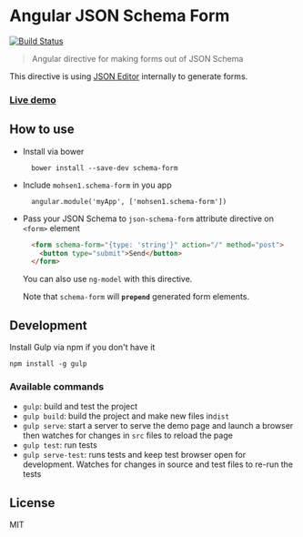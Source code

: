 # Angular JSON Schema Form

[![Build Status](https://travis-ci.org/mohsen1/angular-json-schema-form.svg?branch=master)](https://travis-ci.org/mohsen1/angular-json-schema-form)

> Angular directive for making forms out of JSON Schema

This directive is using [JSON Editor](http://jeremydorn.com/json-editor/) internally to generate forms.

### [Live demo](http://azimi.me/angular-json-schema-form/demo/demo.html)

## How to use

* Install via bower

  ```
    bower install --save-dev schema-form
  ```
* Include `mohsen1.schema-form` in you app

  ```
    angular.module('myApp', ['mohsen1.schema-form'])
  ```
* Pass your JSON Schema to `json-schema-form` attribute directive on `<form>` element

  ```html
    <form schema-form="{type: 'string'}" action="/" method="post">
      <button type="submit">Send</button>
    </form>
  ```

  You can also use `ng-model` with this directive.

  Note that `schema-form` will **`prepend`** generated form elements.

## Development

Install Gulp via npm if you don't have it

```shell
npm install -g gulp
```

### Available commands

* `gulp`: build and test the project
* `gulp build`: build the project and make new files in`dist`
* `gulp serve`: start a server to serve the demo page and launch a browser then watches for changes in `src` files to reload the page
* `gulp test`: run tests
* `gulp serve-test`: runs tests and keep test browser open for development. Watches for changes in source and test files to re-run the tests

## License
MIT
